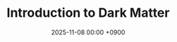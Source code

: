 ---
layout: event
title: "Introduction to Dark Matter"
date: 2025-11-08 00:00 +0900
location: "Room TBA, Chungnam National University"
speaker: "Daeyeong Jeong, Haebarg Kang"
address: "Chungnam National University, 99 Daehak-ro, Yuseong-gu, Daejeon 34134, Korea"
note: "Lecture, TBA"
overview: >
  Brief overview for Lecture: Introduction to Dark Matter. TBA
timetable:
  - time: "09:00"
    title: "Openning Remarks"
    speaker: ""
  - time: "09:30"
    title: "Session 1: TBA"
    speaker: "Haebarg Kang"
    material_id: ""
  - time: "10:30"
    title: "Break"
    speaker: ""
  - time: "11:00"
    title: "Session 2: TBA"
    speaker: "Haebarg Kang"
  - time: "12:00"
    title: "Lunch"
    speaker: ""
  - time: "14:00"
    title: "Session 3: TBA"
    speaker: "Daeyeong Jeong"
  - time: "15:30"
    title: "Break"
    speaker: ""
  - time: "16:00"
    title: "Session 4: TBA"
    speaker: "Daeyeong Jeong"
  - time: "17:00"
    title: "Discussion"
    speaker: ""
map_embed: >
  <iframe src="https://www.google.com/maps/embed?pb=!1m18!1m12!1m3!1d1606.3149986890949!2d127.34389919160189!3d36.36974017722345!2m3!1f0!2f0!3f0!3m2!1i1024!2i768!4f13.1!3m3!1m2!1s0x35654bee63320a8f%3A0x70e438ccb2656aa8!2z7Lap64Ko64yA7ZWZ6rWQIOuMgOuNley6oO2NvOyKpA!5e0!3m2!1sko!2skr!4v1758033402650!5m2!1sko!2skr"
          loading="lazy" referrerpolicy="no-referrer-when-downgrade"></iframe>
hero:
  image: "/assets/img/Feynman-diagram.webp"  # Optional
  lines:
    - text: "Introduction to Dark Matter"
      style: title
    - text: "Daeyeong Jeong, Haebarg Kang"
      style: subtitle
    - text: "2025.11.08 (sat.)"
      style: text
---